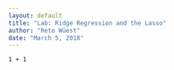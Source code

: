 ```yaml
---
layout: default
title: "Lab: Ridge Regression and the Lasso"
author: "Reto Wüest"
date: "March 5, 2018"
---
```


```{r}
1 + 1
```
